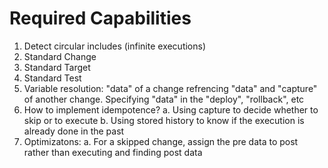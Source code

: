 # Required Capabilities
1. Detect circular includes (infinite executions)
2. Standard Change
3. Standard Target
4. Standard Test
5. Variable resolution: "data" of a change refrencing "data" and "capture" of another change. Specifying "data" in the "deploy", "rollback", etc
6. How to implement idempotence?
a. Using capture to decide whether to skip or to execute
b. Using stored history to know if the execution is already done in the past
7. Optimizatons:
a. For a skipped change, assign the pre data to post rather than executing and finding post data
